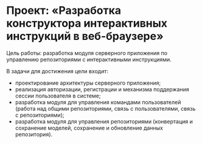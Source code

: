 # Проект: «Разработка конструктора интерактивных инструкций в веб-браузере»

Цель работы: разработка модуля серверного приложения по управлению репозиториями с интерактивными инструкциями.

В задачи для достижения цели входит:
- проектирование архитектуры серверного приложения;
- реализация авторизации, регистрации и механизма поддержания сессии пользователя в системе;
- разработка модуля для управления командами пользователей (работа над общими репозиториями, связь с пользователями, связь с репозиториями);
- разработка модуля для управления репозиториями (конвертация и сохранение моделей, сохранение и обновление данных репозитория).




